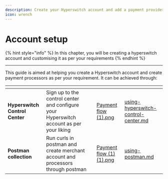 ```yaml
---
description: Create your Hyperswitch account and add a payment provider
icon: wrench
---
```


# Account setup

{% hint style="info" %}
In this chapter, you will be creating a hyperswitch account and customising it as per your requirements
{% endhint %}

***

This guide is aimed at helping you create a Hyperswitch account and create payment processors as per your requirement. It can be achieved through:

<table data-card-size="large" data-view="cards"><thead><tr><th></th><th></th><th></th><th data-hidden data-card-cover data-type="files"></th><th data-hidden data-card-target data-type="content-ref"></th></tr></thead><tbody><tr><td><strong>Hyperswitch Control Center</strong></td><td>Sign up to the control center and configure your Hyperswitch account as per your liking</td><td></td><td><a href="../../.gitbook/assets/Payment flow (1).png">Payment flow (1).png</a></td><td><a href="using-hyperswitch-control-center.md">using-hyperswitch-control-center.md</a></td></tr><tr><td><strong>Postman collection</strong></td><td>Run curls in postman and create merchant account and processors through postman</td><td></td><td><a href="../../.gitbook/assets/Payment flow (1) (1).png">Payment flow (1) (1).png</a></td><td><a href="using-postman.md">using-postman.md</a></td></tr></tbody></table>
